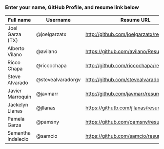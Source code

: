 ### Enter your name, GitHub Profile, and resume link below

| Full name          | Username          | Resume URL                                | Website URL                       |
|--------------------|-------------------|-------------------------------------------|-----------------------------------|
| Joel Garza (TX)    | @joelgarzatx      | http://github.com/joelgarzatx/resume      | https://joelgarzatx.github.io/                                  |
| Alberto Vilano     | @avilano          | https://github.com/avilano/Resume         | https://avilano.github.io/        |
| Ricco Chapa        | @riccochapa       | http://github.com/riccochapa/resume       | https://riccochapa.github.io      |
| Steve Alvarado     | @stevealvaradorgv | http://github.com/stevealvaradorgv/resume | http://stevealvaradorgv.github.io |
| Javier Marroquin   | @javmarr          | http://github.com/javmarr/resume          |                                   |
| Jackelyn Llanas    | @jllanas          | https://githutb.com/jllanas/resume        | http://jllanas.github.io/         |
| Pamela Garza       | @pamsny           | https://github.com/pamsny/resume          |                                   |
| Samantha Indalecio | @samcio           | https://github.com/samcio/resume          |                                   |
